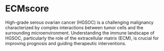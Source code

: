 # ECMscore
High-grade serous ovarian cancer (HGSOC) is a challenging malignancy characterized by complex interactions between tumor cells and the surrounding microenvironment. Understanding the immune landscape of HGSOC, particularly the role of the extracellular matrix (ECM), is crucial for improving prognosis and guiding therapeutic interventions.
